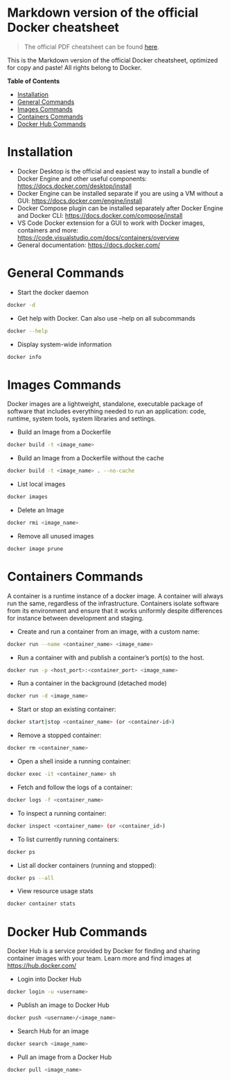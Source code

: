 # Markdown version of the official Docker cheatsheet <!-- omit from toc -->
> The official PDF cheatsheet can be found [here](https://docs.docker.com/get-started/docker_cheatsheet.pdf).

This is the Markdown version of the official Docker cheatsheet, optimized for copy and paste! All rights belong to Docker.

<!-- START doctoc generated TOC please keep comment here to allow auto update -->
<!-- DON'T EDIT THIS SECTION, INSTEAD RE-RUN doctoc TO UPDATE -->
**Table of Contents**

- [Installation](#installation)
- [General Commands](#general-commands)
- [Images Commands](#images-commands)
- [Containers Commands](#containers-commands)
- [Docker Hub Commands](#docker-hub-commands)

<!-- END doctoc generated TOC please keep comment here to allow auto update -->

# Installation
- Docker Desktop is the official and easiest way to install a bundle of Docker Engine and other useful components: https://docs.docker.com/desktop/install
- Docker Engine can be installed separate if you are using a VM without a GUI: https://docs.docker.com/engine/install
- Docker Compose plugin can be installed separately after Docker Engine and Docker CLI: https://docs.docker.com/compose/install
- VS Code Docker extension for a GUI to work with Docker images, containers and more: https://code.visualstudio.com/docs/containers/overview
- General documentation: https://docs.docker.com/

# General Commands
- Start the docker daemon
```bash
docker -d
```
- Get help with Docker. Can also use –help on all subcommands
```bash
docker --help
```
- Display system-wide information
```bash
docker info
```

# Images Commands
Docker images are a lightweight, standalone, executable package of software that includes everything needed to run an application: code, runtime, system tools, system libraries and settings.

- Build an Image from a Dockerfile
```bash
docker build -t <image_name>
```
- Build an Image from a Dockerfile without the cache
```bash
docker build -t <image_name> . --no-cache
```
- List local images
```bash
docker images
```
- Delete an Image
```bash
docker rmi <image_name>
```
- Remove all unused images
```bash
docker image prune
```

# Containers Commands
A container is a runtime instance of a docker image. A container will always run the same, regardless of the infrastructure. Containers isolate software from its environment and ensure that it works uniformly despite differences for instance between development and staging.

- Create and run a container from an image, with a custom name:
```bash
docker run --name <container_name> <image_name>
```
- Run a container with and publish a container’s port(s) to the host.
```bash
docker run -p <host_port>:<container_port> <image_name>
```
- Run a container in the background (detached mode)
```bash
docker run -d <image_name>
```
- Start or stop an existing container:
```bash
docker start|stop <container_name> (or <container-id>)
```
- Remove a stopped container:
```bash
docker rm <container_name>
```
- Open a shell inside a running container:
```bash
docker exec -it <container_name> sh
```
- Fetch and follow the logs of a container:
```bash
docker logs -f <container_name>
```
- To inspect a running container:
```bash
docker inspect <container_name> (or <container_id>)
```
- To list currently running containers:
```bash
docker ps
```
- List all docker containers (running and stopped):
```bash
docker ps --all
```
- View resource usage stats
```bash
docker container stats
```
# Docker Hub Commands
Docker Hub is a service provided by Docker for finding and sharing container images with your team. Learn more and find images at https://hub.docker.com/
- Login into Docker Hub
```bash
docker login -u <username>
```
- Publish an image to Docker Hub
```bash
docker push <username>/<image_name>
```
- Search Hub for an image
```bash
docker search <image_name>
```
- Pull an image from a Docker Hub
```bash
docker pull <image_name>
```
